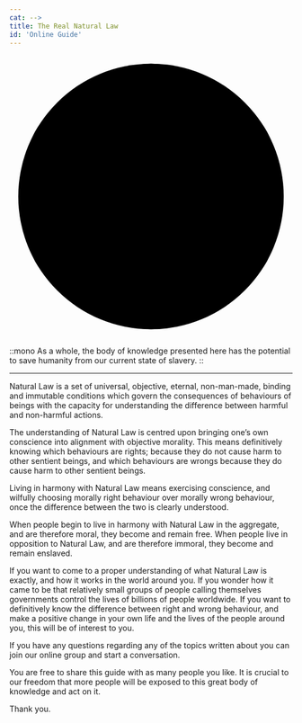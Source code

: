 ```yaml
---
cat: -->
title: The Real Natural Law
id: 'Online Guide'
---
```


<div class="mt-10 mb-24 w-40 h-40 md:w-56 md:h-56 lg:w-72 lg:h-72 xl:w-80 xl:h-80"><svg xmlns:xlink="http://www.w3.org/1999/xlink" viewBox="0 0 546 546" class="stroke-[10] fill-none stroke-black dark:stroke-white"><ellipse class="sol-ment oval oval-sm fill-none" rx="128" ry="128" cx="273" cy="273"/><ellipse class="sol-corr oval oval-sm fill-none" rx="128" ry="128" cx="273" cy="145"/><ellipse class="sol-vibr oval oval-sm fill-none" rx="128" ry="128" cx="384" cy="209"/><ellipse class="sol-pola oval oval-sm fill-none" rx="128" ry="128" cx="384" cy="337"/><ellipse class="sol-rhyt oval oval-sm fill-none" rx="128" ry="128" cx="273" cy="401"/><ellipse class="sol-caus oval oval-sm fill-none" rx="128" ry="128" cx="162" cy="337"/><ellipse class="sol-gend oval oval-sm fill-none" rx="128" ry="128" cx="162" cy="209"/><ellipse class="sol-care oval oval-lg fill-none" rx="256" ry="256" cx="273" cy="273"/></svg></div>

<!-- Organized and well thought out interactive lessons for optimal and effective learning.  -->

::mono
As a whole, the body of knowledge presented here has the potential to save humanity from our current state of slavery.
::

<hr class="mt-8 border border-b-4">

Natural Law is a set of universal, objective, eternal, non-man-made, binding and immutable
conditions which govern the consequences of behaviours of beings with the capacity for
understanding the difference between harmful and non-harmful actions.

The understanding of Natural Law is centred upon bringing one’s own conscience into
alignment with objective morality. This means definitively knowing which behaviours are
rights; because they do not cause harm to other sentient beings, and which behaviours are
wrongs because they do cause harm to other sentient beings.

Living in harmony with Natural Law means exercising conscience, and wilfully choosing
morally right behaviour over morally wrong behaviour, once the difference between the two
is clearly understood.

When people begin to live in harmony with Natural Law in the aggregate, and are therefore
moral, they become and remain free. When people live in opposition to Natural Law, and are
therefore immoral, they become and remain enslaved.

If you want to come to a proper understanding of what Natural Law is exactly, and how it
works in the world around you. If you wonder how it came to be that relatively small groups
of people calling themselves governments control the lives of billions of people worldwide.
If you want to definitively know the difference between right and wrong behaviour, and make
a positive change in your own life and the lives of the people around you, this will be of
interest to you.

If you have any questions regarding any of the topics written about you can join our online group and start a conversation.

You are free to share this guide with as many people you like. It is crucial to our freedom that more people will be exposed to this great body of knowledge and act on it.

Thank you.
